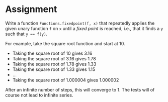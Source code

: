 # Assignment

Write a function `Functions.fixedpoint(f, x)` that repeatedly applies the given unary function `f` on `x`
until a *fixed point* is reached, i.e., that it finds a `y` such that `y == f(y)`.

For example, take the square root function and start at 10.

* Taking the square root of 10 gives 3.16
* Taking the square root of 3.16 gives 1.78
* Taking the square root of 1.78 gives 1.33
* Taking the square root of 1.33 gives 1.15
* ...
* Taking the square root of 1.000004 gives 1.000002

After an infinite number of steps, this will converge to 1.
The tests will of course not lead to infinite series.
